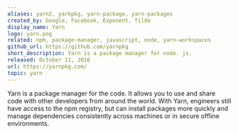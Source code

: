 ```yaml
---
aliases: yarn2, yarkpkg, yarn-package, yarn-packages
created_by: Google, Facebook, Exponent, Tilde
display_name: Yarn
logo: yarn.png
related: npm, package-manager, javascript, node, yarn-workspaces
github_url: https://github.com/yarnpkg
short_description: Yarn is a package manager for node. js.
released: October 11, 2016
url: https://yarnpkg.com/
topic: yarn
---
```

Yarn is a package manager for the code. It allows you to use and share code with other developers from around the world. With Yarn, engineers still have access to the npm registry, but can install packages more quickly and manage dependencies consistently across machines or in secure offline environments.
